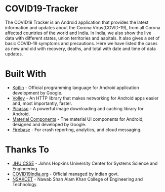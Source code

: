 # COVID19-Tracker
The COVID19 Tracker is an Android application that provides the latest information and updates about the Corona Virus(COVID-19), from all Corona affected countries of the world and India. In India, we also show the live data with different states, union territories and aapitals. It also gives a set of basic COVID-19 symptoms and precautions. Here we have listed the cases as new and old with recovery, deaths, and total with date and time of data updates.

<h1>Built With</h1>
<ul>
<li><a href="https://kotlinlang.org/">Kotlin</a> - Official programming language for Android application development by Google.</li>
<li><a href="https://github.com/google/volley">Volley</a> - An HTTP library that makes networking for Android apps easier and, most importantly, faster.</li>
<li><a href="https://square.github.io/picasso/">Picasso</a> - A powerful image downloading and caching library for Android.</li>
<li><a href="https://material.io/components">Material Components</a> - The material UI components for Android, designed and developed by Google.</li>
<li><a href="https://firebase.google.com/">Firebase</a> - For crash reporting, analytics, and cloud messaging.</li>
</ul>

<h1>Thanks To</h1>
<ul>
<li><a href="https://github.com/CSSEGISandData/COVID-19">JHU CSSE</a> - Johns Hopkins University Center for Systems Science and Engineering.</li>
<li><a href="https://api.covid19india.org/">COVID19India.org</a> - Official managed by indian govt.</li>
<li><a href="http://www.nsakcet.ac.in/">NSAKCET</a> - Nawab Shah Alam Khan College of Engineering and Technology.</li>
</ul>
